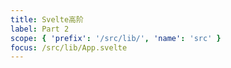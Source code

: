 ```yaml
---
title: Svelte高阶
label: Part 2
scope: { 'prefix': '/src/lib/', 'name': 'src' }
focus: /src/lib/App.svelte
---
```

